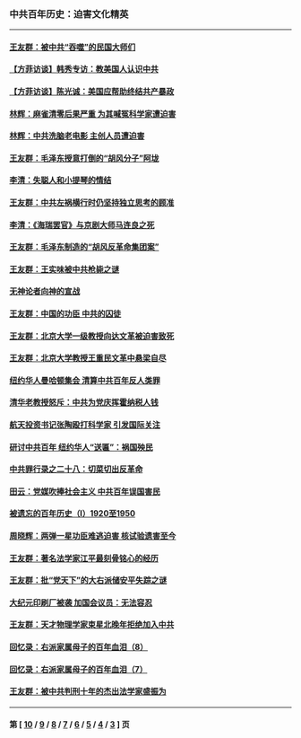 ### 中共百年历史：迫害文化精英
---
#### [王友群：被中共“吞噬”的民国大师们](../../pages/nf1176111/n13942620.md?03110430) 
#### [【方菲访谈】韩秀专访：教美国人认识中共](../../pages/nf1176111/n13821310.md?03110430) 
#### [【方菲访谈】陈光诚：美国应帮助终结共产暴政](../../pages/nf1176111/n13759521.md?03110430) 
#### [林辉：麻雀清零后果严重 为其喊冤科学家遭迫害](../../pages/nf1176111/n13746900.md?03110430) 
#### [林辉：中共洗脑老电影 主创人员遭迫害](../../pages/nf1176111/n13699437.md?03110430) 
#### [王友群：毛泽东授意打倒的“胡风分子”阿垅](../../pages/nf1176111/n13592541.md?03110430) 
#### [李清：失聪人和小提琴的情结](../../pages/nf1176111/n13459280.md?03110430) 
#### [王友群：中共左祸横行时仍坚持独立思考的顾准](../../pages/nf1176111/n13444722.md?03110430) 
#### [李清：《海瑞罢官》与京剧大师马连良之死](../../pages/nf1176111/n13412316.md?03110430) 
#### [王友群：毛泽东制造的“胡风反革命集团案”](../../pages/nf1176111/n13324909.md?03110430) 
#### [王友群：王实味被中共枪毙之谜](../../pages/nf1176111/n13307502.md?03110430) 
#### [无神论者向神的宣战](../../pages/nf1176111/n13281535.md?03110430) 
#### [王友群：中国的功臣 中共的囚徒](../../pages/nf1176111/n13291790.md?03110430) 
#### [王友群：北京大学一级教授向达文革被迫害致死](../../pages/nf1176111/n13150966.md?03110430) 
#### [王友群：北京大学教授王重民文革中悬梁自尽](../../pages/nf1176111/n13084645.md?03110430) 
#### [纽约华人曼哈顿集会 清算中共百年反人类罪](../../pages/nf1176111/n13084157.md?03110430) 
#### [清华老教授怒斥：中共为党庆挥霍纳税人钱](../../pages/nf1176111/n13071430.md?03110430) 
#### [航天投资书记张陶殴打科学家 引发国际关注](../../pages/nf1176111/n13069132.md?03110430) 
#### [研讨中共百年 纽约华人“送匾”：祸国殃民](../../pages/nf1176111/n13057367.md?03110430) 
#### [中共罪行录之二十八：切菜切出反革命](../../pages/nf1176111/n13030600.md?03110430) 
#### [田云：党媒吹捧社会主义 中共百年误国害民](../../pages/nf1176111/n13006682.md?03110430) 
#### [被遗忘的百年历史（I）1920至1950](../../pages/nf1176111/n12986411.md?03110430) 
#### [周晓辉：两弹一星功臣难逃迫害 核试验遗害至今](../../pages/nf1176111/n12974997.md?03110430) 
#### [王友群：著名法学家江平最刻骨铭心的经历](../../pages/nf1176111/n12970787.md?03110430) 
#### [王友群：批“党天下”的大右派储安平失踪之谜](../../pages/nf1176111/n12954229.md?03110430) 
#### [大纪元印刷厂被袭 加国会议员：无法容忍](../../pages/nf1176111/n12883028.md?03110430) 
#### [王友群：天才物理学家束星北晚年拒绝加入中共](../../pages/nf1176111/n12792913.md?03110430) 
#### [回忆录：右派家属母子的百年血泪（8）](../../pages/nf1176111/n12706196.md?03110430) 
#### [回忆录：右派家属母子的百年血泪（7）](../../pages/nf1176111/n12706191.md?03110430) 
#### [王友群：被中共判刑十年的杰出法学家盛振为](../../pages/nf1176111/n12706141.md?03110430) 

---
#### 第 [ [10](./10.md?03110430) / [9](./9.md?03110430) / [8](./8.md?03110430) / [7](./7.md?03110430) / [6](./6.md?03110430) / [5](./5.md?03110430) / [4](./4.md?03110430) / [3](./3.md?03110430) ] 页
